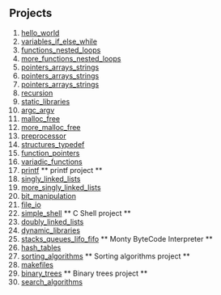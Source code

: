 ## Projects
1. [hello_world](./0x00-hello_world)
2. [variables_if_else_while](./0x01-variables_if_else_while)
3. [functions_nested_loops](./0x02-functions_nested_loops)
4. [more_functions_nested_loops](./0x03-more_functions_nested_loops)
5. [pointers_arrays_strings](./0x04-pointers_arrays_strings)
6. [pointers_arrays_strings](./0x05-pointers_arrays_strings)
7. [pointers_arrays_strings](./0x06-pointers_arrays_strings)
8. [recursion](./0x07-recursion)
9. [static_libraries](./0x08-static_libraries)
10. [argc_argv](./0x09-argc_argv)
11. [malloc_free](./0x0A-malloc_free)
12. [more_malloc_free](./0x0B-more_malloc_free)
13. [preprocessor](./0x0C-preprocessor)
14. [structures_typedef](./0x0D-structures_typedef)
15. [function_pointers](./0x0E-function_pointers)
16. [variadic_functions](./0x0F-variadic_functions)
17. [printf](https://github.com/FatjonMileti/holbertonschool-printf) ** printf project **
18. [singly_linked_lists](./0x11-singly_linked_lists)
19. [more_singly_linked_lists](./0x12-more_singly_linked_lists)
20. [bit_manipulation](./0x13-bit_manipulation)
21. [file_io](./0x14-file_io)
22. [simple_shell](https://github.com/tizihoxha/holbertonschool-simple_shell/tree/0643e72bdafa72d007519feffc5968ea6059a3e5) ** C Shell project **
23. [doubly_linked_lists](./0x16-doubly_linked_lists)
24. [dynamic_libraries](./0x17-dynamic_libraries)
25. [stacks_queues_lifo_fifo](https://github.com/FatjonMileti/holbertonschool-monty) ** Monty ByteCode Interpreter **
26. [hash_tables](./0x19-hash_tables)
27. [sorting_algorithms](https://github.com/viviani22/holbertonschool-sorting_algorithms/tree/8999dbec9b81d502ffa5704ad779471797f81c96) ** Sorting algorithms project **
28. [makefiles](./0x1B-makefiles)
29. [binary_trees](https://github.com/FatjonMileti/holbertonschool-binary_trees) ** Binary trees project **
30. [search_algorithms](./0x1D-search_algorithms)